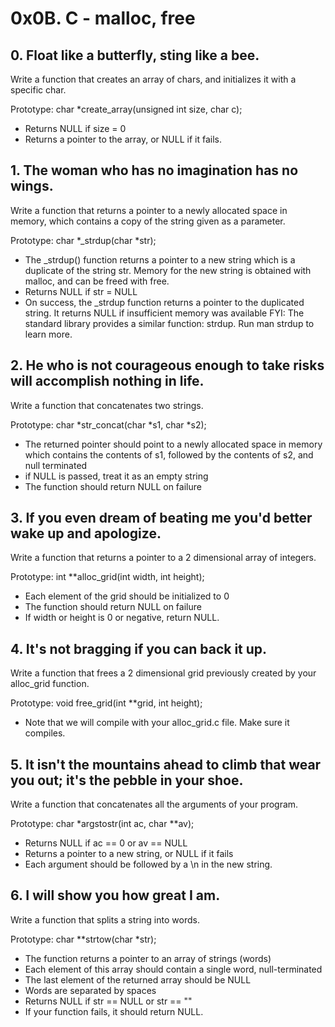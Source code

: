 # 0x0B. C - malloc, free

## 0. Float like a butterfly, sting like a bee.
Write a function that creates an array of chars, and initializes it with a specific char.

Prototype: char *create_array(unsigned int size, char c);
- Returns NULL if size = 0
- Returns a pointer to the array, or NULL if it fails.

## 1. The woman who has no imagination has no wings.
Write a function that returns a pointer to a newly allocated space in memory, which contains a copy of the string given as a parameter.

Prototype: char *_strdup(char *str);
- The _strdup() function returns a pointer to a new string which is a duplicate of the string str. Memory for the new string is obtained with malloc, and can be freed with free.
- Returns NULL if str = NULL
- On success, the _strdup function returns a pointer to the duplicated string. It returns NULL if insufficient memory was available
FYI: The standard library provides a similar function: strdup. Run man strdup to learn more.

## 2. He who is not courageous enough to take risks will accomplish nothing in life.
Write a function that concatenates two strings.

Prototype: char *str_concat(char *s1, char *s2);
- The returned pointer should point to a newly allocated space in memory which contains the contents of s1, followed by the contents of s2, and null terminated
- if NULL is passed, treat it as an empty string
- The function should return NULL on failure

## 3. If you even dream of beating me you'd better wake up and apologize.
Write a function that returns a pointer to a 2 dimensional array of integers.

Prototype: int **alloc_grid(int width, int height);
- Each element of the grid should be initialized to 0
- The function should return NULL on failure
- If width or height is 0 or negative, return NULL.

## 4. It's not bragging if you can back it up.
Write a function that frees a 2 dimensional grid previously created by your alloc_grid function.

Prototype: void free_grid(int **grid, int height);
- Note that we will compile with your alloc_grid.c file. Make sure it compiles.

## 5. It isn't the mountains ahead to climb that wear you out; it's the pebble in your shoe.
Write a function that concatenates all the arguments of your program.

Prototype: char *argstostr(int ac, char **av);
- Returns NULL if ac == 0 or av == NULL
- Returns a pointer to a new string, or NULL if it fails
- Each argument should be followed by a \n in the new string.

## 6. I will show you how great I am.
Write a function that splits a string into words.

Prototype: char **strtow(char *str);
- The function returns a pointer to an array of strings (words)
- Each element of this array should contain a single word, null-terminated
- The last element of the returned array should be NULL
- Words are separated by spaces
- Returns NULL if str == NULL or str == ""
- If your function fails, it should return NULL.

